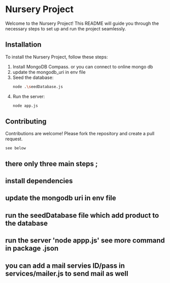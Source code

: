 # Nursery Project

Welcome to the Nursery Project! This README will guide you through the necessary steps to set up and run the project seamlessly.

## Installation
To install the Nursery Project, follow these steps:

1. Install MongoDB Compass. or you can connect to online mongo db
2. update the mongodb_uri in env file
2. Seed the database:
    ```bash
    node .\seedDatabase.js
    ```
3. Run the server:
    ```bash
    node app.js
    ```

## Contributing
Contributions are welcome! Please fork the repository and create a pull request.

```see below  ```

## there only three main steps ;
## install dependencies 
## update the mongodb uri in env file
## run the seedDatabase file which add product to the database
## run the server 'node appp.js' see more command in package .json
## you can add a mail servies ID/pass in services/mailer.js to send mail as well